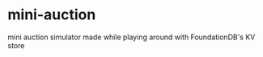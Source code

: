 mini-auction
============

mini auction simulator made while playing around with FoundationDB's KV store
